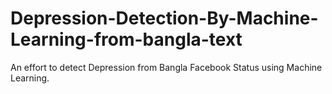 # Depression-Detection-By-Machine-Learning-from-bangla-text
An effort to detect Depression from Bangla Facebook Status using Machine Learning. 
